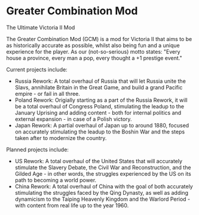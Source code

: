 # Greater Combination Mod
 The Ultimate Victoria II Mod 

The Greater Combination Mod (GCM) is a mod for Victoria II that aims to be as historically accurate as possible, whilst also being fun and a unique experience for the player. As our (not-so-serious) motto states: "Every house a province, every man a pop, every thought a +1 prestige event."

Current projects include:
- Russia Rework: A total overhaul of Russia that will let Russia unite the Slavs, annihilate Britain in the Great Game, and build a grand Pacific empire - or fail in all three.
- Poland Rework: Origially starting as a part of the Russia Rework, it will be a total overhaul of Congress Poland, stimulating the leadup to the January Uprising and adding content - both for internal politics and external expansion - in case of a Polish victory.  
- Japan Rework: A partial overhaul of Japan up to around 1880, focused on accurately stimulating the leadup to the Boshin War and the steps taken after to modernize the country.

Planned projects include:
- US Rework: A total overhaul of the United States that will accurately stimulate the Slavery Debate, the Civil War and Reconstruction, and the Gilded Age - in other words, the struggles experienced by the US on its path to becoming a world power.
- China Rework: A total overhaul of China with the goal of both accurately stimulating the struggles faced by the Qing Dynasty, as well as adding dynamicism to the Taiping Heavenly Kingdom and the Warlord Period - with content from real life up to the year 1960.
